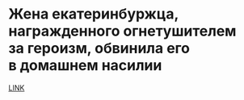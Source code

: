# Жена екатеринбуржца, награжденного огнетушителем за героизм, обвинила его в домашнем насилии



[LINK](https://varlamov.ru/3949274.html)